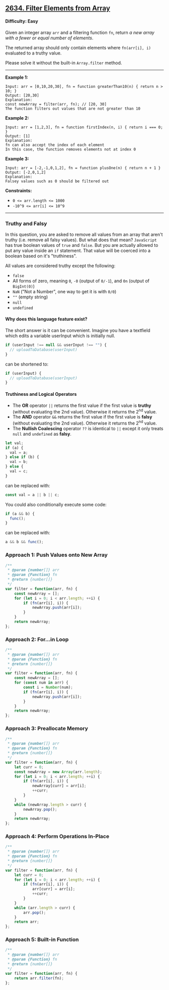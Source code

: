 ## [2634. Filter Elements from Array](https://leetcode.com/problems/filter-elements-from-array)

#### Difficulty: Easy

Given an integer array ```arr``` and a filtering function ```fn```, return _a new array with a fewer or equal number of elements_.

The returned array should only contain elements where ```fn(arr[i], i)``` evaluated to a truthy value.

Please solve it without the built-in ```Array.filter``` method.

---

__Example 1:__
```
Input: arr = [0,10,20,30], fn = function greaterThan10(n) { return n > 10; }
Output: [20,30]
Explanation:
const newArray = filter(arr, fn); // [20, 30]
The function filters out values that are not greater than 10
```

__Example 2:__
```
Input: arr = [1,2,3], fn = function firstIndex(n, i) { return i === 0; }
Output: [1]
Explanation:
fn can also accept the index of each element
In this case, the function removes elements not at index 0
```

__Example 3:__
```
Input: arr = [-2,-1,0,1,2], fn = function plusOne(n) { return n + 1 }
Output: [-2,0,1,2]
Explanation:
Falsey values such as 0 should be filtered out
```

__Constraints:__

- ```0 <= arr.length <= 1000```
- ```-10^9 <= arr[i] <= 10^9```

---

### Truthy and Falsy

In this question, you are asked to remove all values from an array that aren't truthy (i.e. remove all falsy values). But what does that mean? ```JavaScript``` has true boolean values of ```true``` and ```false```. But you are actually allowed to put any value inside an ```if``` statement. That value will be coerced into a boolean based on it's "truthiness".

All values are considered truthy except the following:

- ```false```
- All forms of zero, meaning ```0```, ```-0``` (output of ```0/-1```), and ```0n``` (output of ```BigInt(0)```)
- ```NaN``` ("Not a Number", one way to get it is with ```0/0```)
- ```""``` (empty string)
- ```null```
- ```undefined```

#### Why does this language feature exist?

The short answer is it can be convenient. Imagine you have a textfield which edits a variable userInput which is initially null.

```JavaScript
if (userInput !== null && userInput !== "") {
  // uploadToDatabase(userInput)
}
```

can be shortened to:

```JavaScript
if (userInput) {
  // uploadToDatabase(userInput)
}
```

#### Truthiness and Logical Operators

- The __OR__ operator ```||``` returns the first value if the first value is __truthy__ (without evaluating the 2nd value). Otherwise it returns the 2<sup>nd</sup> value.
- The __AND__ operator ```&&``` returns the first value if the first value is __falsy__ (without evaluating the 2nd value). Otherwise it returns the 2<sup>nd</sup> value.
- The __Nullish Coalescing__ operator ```??``` is identical to ```||``` except it only treats ```null``` and ```undefined``` as __falsy__.

```JavaScript
let val;
if (a) {
  val = a;
} else if (b) {
  val = b;
} else {
  val = c;
}
```

can be replaced with:

```JavaScript
const val = a || b || c;
```

You could also conditionally execute some code:

```JavaScript
if (a && b) {
  func();
}
```

can be replaced with:

```JavaScript
a && b && func();
```

### Approach 1: Push Values onto New Array

```JavaScript
/**
 * @param {number[]} arr
 * @param {Function} fn
 * @return {number[]}
 */
var filter = function(arr, fn) {
    const newArray = [];
    for (let i = 0; i < arr.length; ++i) {
        if (fn(arr[i], i)) {
            newArray.push(arr[i]);
        }
    }
    return newArray;
};
```

### Approach 2: For...in Loop

```JavaScript
/**
 * @param {number[]} arr
 * @param {Function} fn
 * @return {number[]}
 */
var filter = function(arr, fn) {
    const newArray = [];
    for (const num in arr) {
        const i = Number(num);
        if (fn(arr[i], i)) {
            newArray.push(arr[i]);
        }
    }
    return newArray;
};
```

### Approach 3: Preallocate Memory

```JavaScript
/**
 * @param {number[]} arr
 * @param {Function} fn
 * @return {number[]}
 */
var filter = function(arr, fn) {
    let curr = 0;
    const newArray = new Array(arr.length);
    for (let i = 0; i < arr.length; ++i) {
        if (fn(arr[i], i)) {
            newArray[curr] = arr[i];
            ++curr;
        }
    }
    while (newArray.length > curr) {
        newArray.pop();
    }
    return newArray;
};
```

### Approach 4: Perform Operations In-Place

```JavaScript
/**
 * @param {number[]} arr
 * @param {Function} fn
 * @return {number[]}
 */
var filter = function(arr, fn) {
    let curr = 0;
    for (let i = 0; i < arr.length; ++i) {
        if (fn(arr[i], i)) {
            arr[curr] = arr[i];
            ++curr;
        }
    }
    while (arr.length > curr) {
        arr.pop();
    }
    return arr;
};
```

### Approach 5: Built-in Function

```JavaScript
/**
 * @param {number[]} arr
 * @param {Function} fn
 * @return {number[]}
 */
var filter = function(arr, fn) {
    return arr.filter(fn);
};
```
